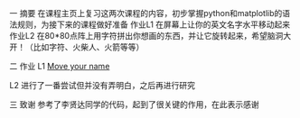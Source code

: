一 摘要
在课程主页上复习这两次课程的内容，初步掌握python和matplotlib的语法规则，为接下来的课程做好准备
作业L1 在屏幕上让你的英文名字水平移动起来
作业L2 在80*80点阵上用字符拼出你想画的东西，并让它旋转起来，希望脑洞大开！（比如字符、火柴人、火箭等等）

二 作业
L1   [Move your name](https://github.com/vakie/compuational_physics_N2014301020089/blob/master/03)

L2 进行了一番尝试但并没有弄明白，之后再进行研究

三 致谢
参考了李贤达同学的代码，起到了很关键的作用，在此表示感谢
